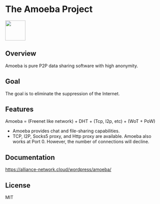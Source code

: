 # The Amoeba Project

<img src="https://github.com/Alliance-Network/Specs/raw/master/icons/Amoeba.png" width="64">

## Overview

Amoeba is pure P2P data sharing software with high anonymity.

## Goal

The goal is to eliminate the suppression of the Internet.

## Features

Amoeba = (Freenet like network) + DHT + (Tcp, I2p, etc) + (WoT + PoW)

* Amoeba provides chat and file-sharing capabilities.
* TCP, I2P, Socks5 proxy, and Http proxy are available. Amoeba also works at Port 0. However, the number of connections will decline.

## Documentation

<https://alliance-network.cloud/wordpress/amoeba/>

## License

MIT

